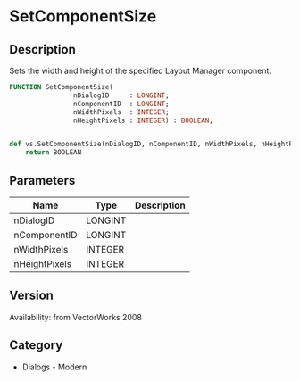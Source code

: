 # SetComponentSize

## Description
Sets the width and height of the specified Layout Manager component.

```pascal
FUNCTION SetComponentSize(
				nDialogID     : LONGINT;
				nComponentID  : LONGINT;
				nWidthPixels  : INTEGER;
				nHeightPixels : INTEGER) : BOOLEAN;
```

```python

def vs.SetComponentSize(nDialogID, nComponentID, nWidthPixels, nHeightPixels):
    return BOOLEAN
```

## Parameters
|Name|Type|Description|
|---|---|---|
|nDialogID|LONGINT||
|nComponentID|LONGINT||
|nWidthPixels|INTEGER||
|nHeightPixels|INTEGER||

## Version
Availability: from VectorWorks 2008
## Category
* Dialogs - Modern

